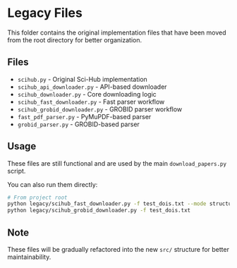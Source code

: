 # Legacy Files

This folder contains the original implementation files that have been moved from the root directory for better organization.

## Files

- `scihub.py` - Original Sci-Hub implementation
- `scihub_api_downloader.py` - API-based downloader
- `scihub_downloader.py` - Core downloading logic
- `scihub_fast_downloader.py` - Fast parser workflow
- `scihub_grobid_downloader.py` - GROBID parser workflow
- `fast_pdf_parser.py` - PyMuPDF-based parser
- `grobid_parser.py` - GROBID-based parser

## Usage

These files are still functional and are used by the main `download_papers.py` script.

You can also run them directly:

```bash
# From project root
python legacy/scihub_fast_downloader.py -f test_dois.txt --mode structured
python legacy/scihub_grobid_downloader.py -f test_dois.txt
```

## Note

These files will be gradually refactored into the new `src/` structure for better maintainability.
